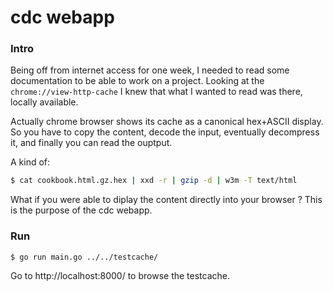cdc webapp
==========

### Intro

Being off from internet access for one week, I needed to read some documentation to be able to work on a project. Looking at the `chrome://view-http-cache` I knew that what I wanted to read was there, locally available.

Actually chrome browser shows its cache as a canonical hex+ASCII display. So you have to copy the content, decode the input, eventually decompress it, and finally you can read the ouptput.

A kind of:

```sh
$ cat cookbook.html.gz.hex | xxd -r | gzip -d | w3m -T text/html
```

What if you were able to diplay the content directly into your browser ? This is the purpose of the cdc webapp.

### Run

```
$ go run main.go ../../testcache/
```

Go to http://localhost:8000/ to browse the testcache.
